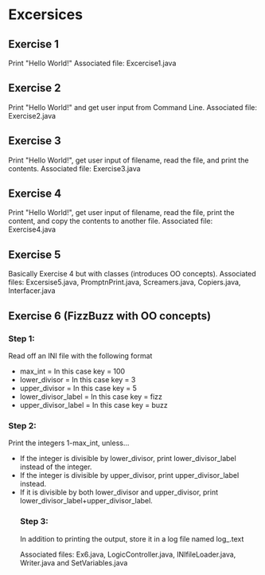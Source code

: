 <h1>Excersices</h>
<h2>Exercise 1</h2>

Print "Hello World!" 
Associated file: Excercise1.java

<h2>Exercise 2</h2>

Print "Hello World!" and get user input from Command Line. 
Associated file: Exercise2.java

<h2>Exercise 3</h2>

Print "Hello World!", get user input of filename, read the file, and print the contents. 
Associated file: Exercise3.java

<h2>Exercise 4</h2>

Print "Hello World!", get user input of filename, read the file, print the content, and copy the contents to another file.
Associated file: Exercise4.java

<h2>Exercise 5</h2>

Basically Exercise 4 but with classes (introduces OO concepts). 
Associated files: Excersise5.java, PromptnPrint.java, Screamers.java, Copiers.java, Interfacer.java


<h2>Exercise 6 (FizzBuzz with OO concepts)</h2>

<h3>Step 1:</h3>
<p>Read off an INI file with the following format </p>
<ul>
  <li> max_int = In this case key = 100 </li>
  <li>lower_divisor = In this case key = 3 </li>
  <li>upper_divisor = In this case key = 5 </li>
  <li>lower_divisor_label = In this case key = fizz </li>
  <li>upper_divisor_label = In this case key = buzz </li>
</ul>
<h3>Step 2:</h3>
Print the integers 1-max_int, unless...<br />
<ul>
<li>If the integer is divisible by lower_divisor, print lower_divisor_label instead of the integer.</li>
<li>If the integer is divisible by upper_divisor, print upper_divisor_label instead.</li>
<li>If it is divisible by both lower_divisor and upper_divisor, print lower_divisor_label+upper_divisor_label.</li>

<h3>Step 3:</h3>
<p>In addition to printing the output, store it in a log file named log_.text</p>

<p>Associated files: Ex6.java, LogicController.java, INIfileLoader.java, Writer.java and SetVariables.java</p>
